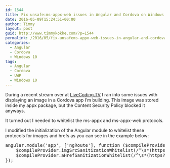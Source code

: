 ```yaml
---
id: 1544
title: Fix unsafe:ms-appx-web issues in Angular and Cordova on Windows 10
date: 2016-05-09T15:24:51+00:00
author: Timmy
layout: post
guid: http://www.timmykokke.com/?p=1544
permalink: /2016/05/fix-unsafems-appx-web-issues-in-angular-and-cordova-on-windows-10/
categories:
  - Angular
  - Cordova
  - Windows 10
tags:
  - Angular
  - Cordova
  - UWP
  - Windows 10
---
```

During a recent stream over at <a href="http://livecoding.tv/sorskoot" target="_blank">LiveCoding.TV</a> I ran into some issues with displaying an image in a Cordova app I&#8217;m building. This image was stored inside my appx package, but the Content Security Policy blocked it anyways. 

It turned out I needed to whitelist the ms-appx and ms-appx-web protocols.

I modified the initialization of the Angular module to whitelist these protocols for images and hrefs as you can see in the example below:

<pre class="brush: javascript">angular.module('app', ['ngRoute'], function ($compileProvider) {
    $compileProvider.imgSrcSanitizationWhitelist(/^\s*(https?|ftp|file|chrome-extension|ms-appx-web|ms-appx):|data:image\//);
    $compileProvider.aHrefSanitizationWhitelist(/^\s*(https?|ftp|mailto|file|chrome-extension|ms-appx-web|ms-appx):/);
});
</pre>